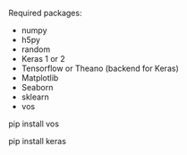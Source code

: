 Required packages:
- numpy
- h5py
- random
- Keras 1 or 2
- Tensorflow or Theano (backend for Keras)
- Matplotlib 
- Seaborn
- sklearn
- vos


pip install vos

pip install keras
